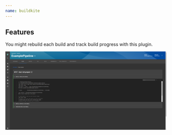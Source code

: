```yaml
---
name: buildkite
---
```


## Features

You might rebuild each build and track build progress with this plugin.

![single build view in buildkite plugin](./bk-single-view.png)
